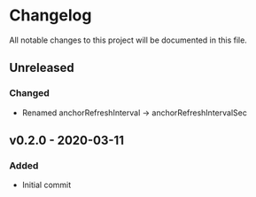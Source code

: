 <!-- markdownlint-disable MD022 MD032 MD024-->
# Changelog
All notable changes to this project will be documented in this file.

## Unreleased

### Changed
* Renamed anchorRefreshInterval -> anchorRefreshIntervalSec

## v0.2.0 - 2020-03-11
### Added
* Initial commit
